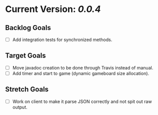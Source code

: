 # Current Version: _0.0.4_
## Backlog Goals
- [ ] Add integration tests for synchronized methods.

## Target Goals
- [ ] Move javadoc creation to be done through Travis instead of manual.
- [ ] Add timer and start to game (dynamic gameboard size allocation).

## Stretch Goals
- [ ] Work on client to make it parse JSON correctly and not spit out raw output.